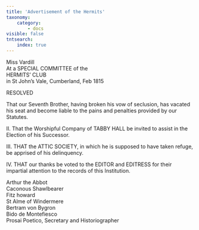 ```yaml
---
title: 'Advertisement of the Hermits'
taxonomy:
    category:
        - docs
visible: false
tntsearch:
    index: true
---
```


<div class="author">Miss Vardill</div>

<div class="center">At a SPECIAL COMMITTEE of the<br>  
HERMITS’ CLUB<br>  
in St John’s Vale, Cumberland, Feb 1815
</div>

RESOLVED  

That our Seventh Brother, having broken his vow of seclusion, has vacated his seat and become liable to the pains and penalties provided by our Statutes.

II. That the Worshipful Company of TABBY HALL be invited to assist in the Election of his Successor.  

III. THAT the ATTIC SOCIETY, in which he is supposed to have taken refuge, be apprised of his delinquency.  

IV. THAT our thanks be voted to the EDITOR and EDITRESS for their impartial attention to the records of this Institution.

Arthur the Abbot  
Caconous Shawlbearer  
Fitz howard  
St Alme of Windermere  
Bertram von Bygron  
Bido de Montefiesco  
Prosai Poetico, Secretary and Historiographer